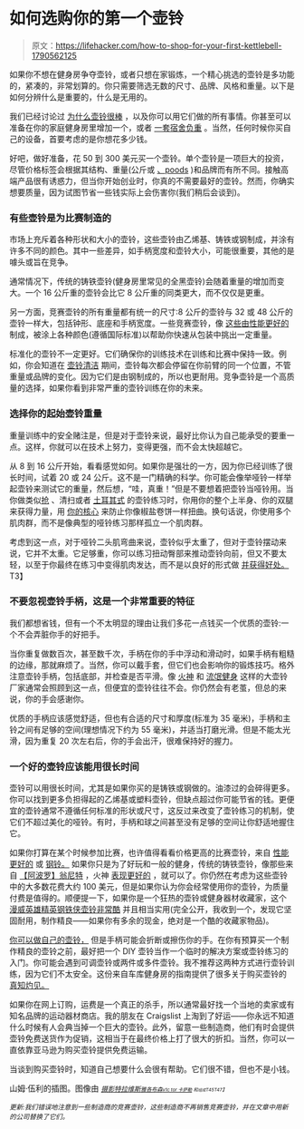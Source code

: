 # 如何选购你的第一个壶铃

> 原文：<https://lifehacker.com/how-to-shop-for-your-first-kettlebell-1790562125>

如果你不想在健身房争夺壶铃，或者只想在家锻炼，一个精心挑选的壶铃是多功能的，紧凑的，非常划算的。你只需要筛选无数的尺寸、品牌、风格和重量。以下是如何分辨什么是重要的，什么是无用的。



我们已经讨论过 [为什么壶铃很棒](https://lifehacker.com/you-should-really-try-working-out-with-kettlebells-1790152387) ，以及你可以用它们做的所有事情。你甚至可以准备在你的家庭健身房里增加一个，或者 [一套宿舍负重](http://vitals.lifehacker.com/the-best-exercise-equipment-for-your-dorm-room-1784685112) 。当然，任何时候你买自己的设备，首要考虑的是你想花多少钱。

好吧，做好准备，花 50 到 300 美元买一个壶铃。单个壶铃是一项巨大的投资，尽管价格标签会根据其结构、重量(公斤或 [、poods](https://en.wikipedia.org/wiki/Pood) )和品牌而有所不同。接触高端产品很有诱惑力，但当你开始创业时，你真的不需要最好的壶铃。然而，你确实想要质量，因为试图节省一些钱实际上会伤害你(我们稍后会谈到)。

### **有些壶铃是为比赛制造的**

市场上充斥着各种形状和大小的壶铃，这些壶铃由乙烯基、铸铁或钢制成，并涂有许多不同的颜色。其中一些差异，如手柄宽度和壶铃大小，可能很重要，其他的是噱头或旨在竞争。

通常情况下，传统的铸铁壶铃(健身房里常见的全黑壶铃)会随着重量的增加而变大。一个 16 公斤重的壶铃会比它 8 公斤重的同类更大，而不仅仅是更重。

另一方面，竞赛壶铃的所有重量都有统一的尺寸:8 公斤的壶铃与 32 或 48 公斤的壶铃一样大，包括钟形、底座和手柄宽度。一些竞赛壶铃，像 [这些由性能更好的](http://www.performbetter.com/webapp/wcs/stores/servlet/Product2_10151_10751_1005565_-1_1000420_1000156_1000156_ProductDisplayErrorView) 制成，被涂上各种颜色(遵循国际标准)以帮助你快速从包装中挑出一定重量。

标准化的壶铃不一定更好。它们确保你的训练技术在训练和比赛中保持一致。例如，你会知道在 [壶铃清洁](https://www.jensinkler.com/fix-your-kettlebell-clean/) 期间，壶铃每次都会停留在你前臂的同一个位置，不管重量或品牌的变化。因为它们是由钢制成的，所以也更耐用。竞争壶铃是一个高质量的选择，如果你看到非常严重的壶铃训练在你的未来。

### **选择你的起始壶铃重量**

重量训练中的安全赌注是，但是对于壶铃来说，最好比你认为自己能承受的要重一点。这样，你就可以在技术上努力，变得更强，而不会太快超越它。

从 8 到 16 公斤开始，看看感觉如何。如果你是强壮的一方，因为你已经训练了很长时间，试着 20 或 24 公斤。这不是一门精确的科学。你可能会像举哑铃一样举起壶铃来测试它的重量，然后想，“哇，真重！”但是不要想着把壶铃当哑铃用。当你做类似[抢](http://kettlebellsworkouts.com/teaching-points-for-the-kettlebell-snatch/) 、清扫或者 [土耳其式](https://www.youtube.com/watch?v=0bWRPC49-KI) 的壶铃练习时，你用你的整个上半身、你的双腿来获得力量，用 [你的核心](http://vitals.lifehacker.com/sit-ups-and-planks-arent-enough-to-build-a-strong-core-1789667533) 来防止你像椒盐卷饼一样扭曲。换句话说，你使用多个肌肉群，而不是像典型的哑铃练习那样孤立一个肌肉群。

考虑到这一点，对于哑铃二头肌弯曲来说，壶铃似乎太重了，但对于壶铃摆动来说，它并不太重。它足够重，你可以练习扭动臀部来推动壶铃向前，但又不要太轻，以至于你最终在练习中变得肌肉发达，而不是以良好的形式做 [并获得好处。](https://lifehacker.com/the-most-common-kettlebell-swing-mistakes-and-how-to-fi-1790288436)T3】

### **不要忽视壶铃手柄，这是一个非常重要的特征**

我们都想省钱，但有一个不太明显的理由让我们多花一点钱买一个优质的壶铃:一个不会弄脏你手的好把手。

当你重复做数百次，甚至数千次，手柄在你的手中浮动和滑动时，如果手柄有粗糙的边缘，那就麻烦了。当然，你可以戴手套，但它们也会影响你的锻炼技巧。格外注意壶铃手柄，包括底部，并检查是否平滑。像 [火神](http://www.vulcanstrength.com/) 和 [流氓健身](http://www.roguefitness.com/) 这样的大壶铃厂家通常会照顾到这一点，但便宜的壶铃往往不会。你仍然会有老茧，但总的来说，你的手会感谢你。

优质的手柄应该感觉舒适，但也有合适的尺寸和厚度(标准为 35 毫米)，手柄和主铃之间有足够的空间(理想情况下约为 55 毫米)，并适当打磨光滑。但是不能太光滑，因为重复 20 次左右后，你的手会出汗，很难保持好的握力。

### 一个好的壶铃应该能用很长时间

壶铃可以用很长时间，尤其是如果你买的是铸铁或钢做的。油漆过的会碎得更多。你可以找到更多负担得起的乙烯基或塑料壶铃，但缺点超过你可能节省的钱。更便宜的壶铃通常不遵循任何标准的形状或尺寸，这反过来改变了壶铃练习的机制，使它们不超过美化的哑铃。有时，手柄和球之间甚至没有足够的空间让你舒适地握住它。

如果你打算在某个时候参加比赛，也许值得看看价格更高的比赛壶铃，来自 [性能更好的](http://www.performbetter.com/webapp/wcs/stores/servlet/Product2_10151_10751_1005565_-1_1000420___ProductDisplayErrorView) 或 [钢铃。](https://www.bellsofsteel.com/product/kettlebells/) 如果你只是为了好玩和一般的健身，传统的铸铁壶铃，像那些来自 [【阿波罗】](http://www.apolloathletics.com/)[翁尼特](https://www.onnit.com/) ，火神 [表现更好的](https://www.performbetter.com/webapp/wcs/stores/servlet/TopCategories1_10151_10751_-1) ，就可以了。你仍然在考虑为这些壶铃中的大多数花费大约 100 美元，但是如果你认为你会经常使用你的壶铃，为质量付费是值得的。顺便提一下，如果你是一个狂热的壶铃或健身器材收藏家，这个 [漫威英雄精英钢铁侠壶铃非常酷](https://www.onnit.com/iron-man/) 并且相当实用(完全公开，我收到一个，发现它坚固耐用，制作精良——如果你有多余的现金，绝对是一个酷的收藏家物品)。

[你可以做自己的壶铃，](http://lifehacker.com/make-your-own-adjustable-kettlebell-substitute-for-10-1788768240) 但是手柄可能会折断或擦伤你的手。在你有预算买一个制作精良的壶铃之前，最好把一个 DIY 壶铃当作一个临时的解决方案或壶铃练习的入门。你可能会遇到可调壶铃或两件或多件壶铃。我不推荐这两种方式进行壶铃训练，因为它们不太安全。这份来自车库健身房的指南提供了很多关于购买壶铃的 [真知灼见。](http://www.garage-gyms.com/kettlebell-review-shopping-guide-buy/)

如果你在网上订购，运费是一个真正的杀手，所以通常最好找一个当地的卖家或有知名品牌的运动器材商店。我的朋友在 Craigslist 上淘到了好运——你永远不知道什么时候有人会典当掉一个巨大的壶铃。此外，留意一些制造商，他们有时会提供壶铃免费送货作为促销，这相当于在最终价格上打了很大的折扣。当然，你可以一直依靠亚马逊为购买壶铃提供免费运输。

当谈到购买壶铃时，知道自己想要什么会很有帮助。它们很不错，但也不是小钱。

山姆·伍利的插图。图像由 [*<small>摄影特拉维斯</small>*](https://flic.kr/p/pcJaFB)*<small></small>*<small>[*<small>雅各布森</small>*](https://flic.kr/p/ozjGpM)*<small></small>*<small>[*<small>v1c tor 卡萨勒</small>*](https://flic.kr/p/dWH6Zw) *<small>和<small>组成</small>T45T47】</small>*</small></small>

<small>*更新:我们错误地注意到一些制造商的竞赛壶铃，这些制造商不再销售竞赛壶铃，并在文章中用新的公司替换了它们。*</small>

<small></small>